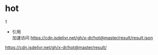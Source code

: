 # hot
1
+ 引用  
加速访问
https://cdn.jsdelivr.net/gh/x-dr/hot@master/result/result.json
  

https://cdn.jsdelivr.net/gh/x-dr/hot@master/result/


